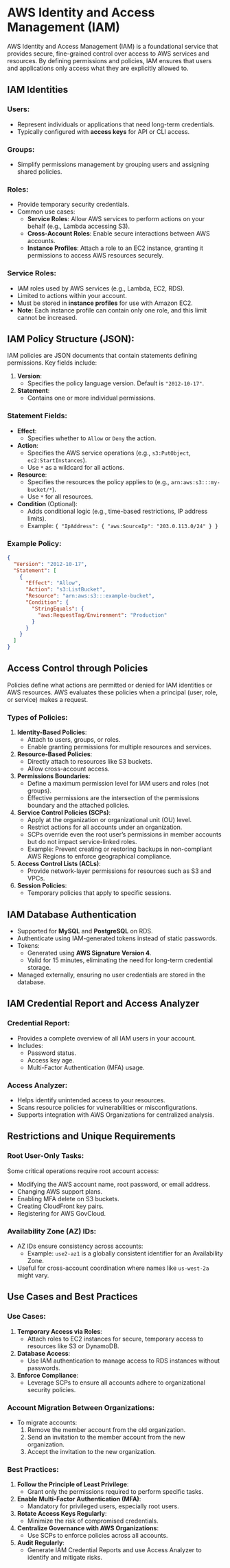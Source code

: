 # AWS Identity and Access Management (IAM)

AWS Identity and Access Management (IAM) is a foundational service that provides secure, fine-grained control over access to AWS services and resources. By defining permissions and policies, IAM ensures that users and applications only access what they are explicitly allowed to.

## **IAM Identities**

### **Users**:
- Represent individuals or applications that need long-term credentials.
- Typically configured with **access keys** for API or CLI access.

### **Groups**:
- Simplify permissions management by grouping users and assigning shared policies.

### **Roles**:
- Provide temporary security credentials.
- Common use cases:
  - **Service Roles**: Allow AWS services to perform actions on your behalf (e.g., Lambda accessing S3).
  - **Cross-Account Roles**: Enable secure interactions between AWS accounts.
  - **Instance Profiles**: Attach a role to an EC2 instance, granting it permissions to access AWS resources securely.

### **Service Roles**:
- IAM roles used by AWS services (e.g., Lambda, EC2, RDS).
- Limited to actions within your account.
- Must be stored in **instance profiles** for use with Amazon EC2.
- **Note**: Each instance profile can contain only one role, and this limit cannot be increased.

## **IAM Policy Structure (JSON)**:
IAM policies are JSON documents that contain statements defining permissions. Key fields include:

1. **Version**:
   - Specifies the policy language version. Default is `"2012-10-17"`.
2. **Statement**:
   - Contains one or more individual permissions.

### **Statement Fields**:
- **Effect**:
  - Specifies whether to `Allow` or `Deny` the action.
- **Action**:
  - Specifies the AWS service operations (e.g., `s3:PutObject`, `ec2:StartInstances`).
  - Use `*` as a wildcard for all actions.
- **Resource**:
  - Specifies the resources the policy applies to (e.g., `arn:aws:s3:::my-bucket/*`).
  - Use `*` for all resources.
- **Condition** (Optional):
  - Adds conditional logic (e.g., time-based restrictions, IP address limits).
  - Example: `{ "IpAddress": { "aws:SourceIp": "203.0.113.0/24" } }`

### Example Policy:
```json
{
  "Version": "2012-10-17",
  "Statement": [
    {
      "Effect": "Allow",
      "Action": "s3:ListBucket",
      "Resource": "arn:aws:s3:::example-bucket",
      "Condition": {
        "StringEquals": {
          "aws:RequestTag/Environment": "Production"
        }
      }
    }
  ]
}
```

## **Access Control through Policies**
Policies define what actions are permitted or denied for IAM identities or AWS resources. AWS evaluates these policies when a principal (user, role, or service) makes a request.

### **Types of Policies**:
1. **Identity-Based Policies**:
   - Attach to users, groups, or roles.
   - Enable granting permissions for multiple resources and services.
2. **Resource-Based Policies**:
   - Directly attach to resources like S3 buckets.
   - Allow cross-account access.
3. **Permissions Boundaries**:
   - Define a maximum permission level for IAM users and roles (not groups).
   - Effective permissions are the intersection of the permissions boundary and the attached policies.
4. **Service Control Policies (SCPs)**:
   - Apply at the organization or organizational unit (OU) level.
   - Restrict actions for all accounts under an organization.
   - SCPs override even the root user’s permissions in member accounts but do not impact service-linked roles.
   - Example: Prevent creating or restoring backups in non-compliant AWS Regions to enforce geographical compliance.
5. **Access Control Lists (ACLs)**:
   - Provide network-layer permissions for resources such as S3 and VPCs.
6. **Session Policies**:
   - Temporary policies that apply to specific sessions.

## **IAM Database Authentication**
- Supported for **MySQL** and **PostgreSQL** on RDS.
- Authenticate using IAM-generated tokens instead of static passwords.
- Tokens:
  - Generated using **AWS Signature Version 4**.
  - Valid for 15 minutes, eliminating the need for long-term credential storage.
- Managed externally, ensuring no user credentials are stored in the database.

## **IAM Credential Report and Access Analyzer**

### **Credential Report**:
- Provides a complete overview of all IAM users in your account.
- Includes:
  - Password status.
  - Access key age.
  - Multi-Factor Authentication (MFA) usage.

### **Access Analyzer**:
- Helps identify unintended access to your resources.
- Scans resource policies for vulnerabilities or misconfigurations.
- Supports integration with AWS Organizations for centralized analysis.

## **Restrictions and Unique Requirements**

### **Root User-Only Tasks**:
Some critical operations require root account access:
- Modifying the AWS account name, root password, or email address.
- Changing AWS support plans.
- Enabling MFA delete on S3 buckets.
- Creating CloudFront key pairs.
- Registering for AWS GovCloud.

### **Availability Zone (AZ) IDs**:
- AZ IDs ensure consistency across accounts:
  - Example: `use2-az1` is a globally consistent identifier for an Availability Zone.
- Useful for cross-account coordination where names like `us-west-2a` might vary.

## **Use Cases and Best Practices**

### **Use Cases**:
1. **Temporary Access via Roles**:
   - Attach roles to EC2 instances for secure, temporary access to resources like S3 or DynamoDB.
2. **Database Access**:
   - Use IAM authentication to manage access to RDS instances without passwords.
3. **Enforce Compliance**:
   - Leverage SCPs to ensure all accounts adhere to organizational security policies.

### **Account Migration Between Organizations**:
- To migrate accounts:
  1. Remove the member account from the old organization.
  2. Send an invitation to the member account from the new organization.
  3. Accept the invitation to the new organization.

### **Best Practices**:
1. **Follow the Principle of Least Privilege**:
   - Grant only the permissions required to perform specific tasks.
2. **Enable Multi-Factor Authentication (MFA)**:
   - Mandatory for privileged users, especially root users.
3. **Rotate Access Keys Regularly**:
   - Minimize the risk of compromised credentials.
4. **Centralize Governance with AWS Organizations**:
   - Use SCPs to enforce policies across all accounts.
5. **Audit Regularly**:
   - Generate IAM Credential Reports and use Access Analyzer to identify and mitigate risks.
